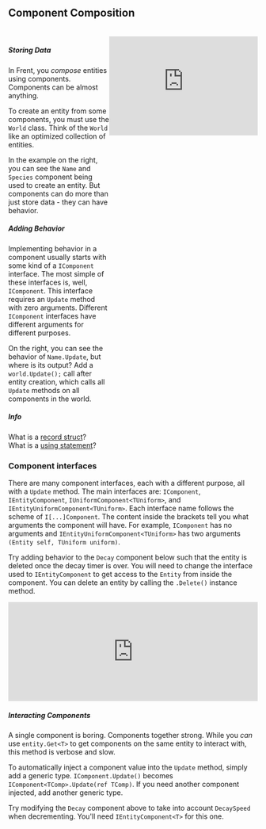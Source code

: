 ## Component Composition

<br/>

<div style="display: flex">
    <div style="width: 90%">
        <h5>Storing Data</h5>
            <p>In Frent, you <i>compose</i> entities using components. Components can be almost anything.</p>
            <p>To create an entity from some components, you must use the <code>World</code> class. Think of the <code>World</code> like an optimized collection of entities.</p>
            <p>In the example on the right, you can see the <code>Name</code> and <code>Species</code> component being used to create an entity. But components can do more than just store data - they can have behavior.</p>
        <h5>Adding Behavior</h5>
            <p>Implementing behavior in a component usually starts with some kind of a <code>IComponent</code> interface. The most simple of these interfaces is, well, <code>IComponent</code>. This interface requires an <code>Update</code> method with zero arguments. Different <code>IComponent</code> interfaces have different arguments for different purposes.</p>
            <p>On the right, you can see the behavior of <code>Name.Update</code>, but where is its output? Add a <code>world.Update();</code> call after entity creation, which calls all <code>Update</code> methods on all components in the world.</p>
        <div class="NOTE alert alert-info">
            <h5>Info</h5>
            What is a <a href="https://learn.microsoft.com/en-us/dotnet/csharp/language-reference/builtin-types/record">record struct</a>?
            <br/>
            What is a <a href="https://learn.microsoft.com/en-us/dotnet/csharp/language-reference/statements/using">using statement</a>?
            <br/>
        </div>
    </div>
    <iframe src="https://itsbuggingme.github.io/InteractiveDocHosting/?id=1&code=using%20World%20world%20%3D%20new%28%29%3B%0A%0AName%20name%20%3D%20new%28%22Misty%22%29%3B%0ASpecies%20species%20%3D%20new%28%22Cat%22%29%3B%0A%0A%2F%2F%20Create%20an%20entity%20that%20is%20a%20cat%20with%20the%20name%20Misty%0AEntity%20myCat%20%3D%20world.Create%28name%2C%20species%29%3B%0A%0A%2F%2F%20Get%20the%20Species%20component%0ASpecies%20myCatSpecies%20%3D%20myCat.Get%3CSpecies%3E%28%29%3B%0A%0AConsole.WriteLine%28%24%22myCat%20is%20a%20%7BmyCatSpecies.Kind%7D%22%29%3B%0A%0A%0A%0Astruct%20Name%28string%20Value%29%20%3A%20IComponent%0A%7B%0A%20%20%20%20public%20void%20Update%28%29%0A%20%20%20%20%7B%0A%20%20%20%20%20%20%20%20Console.WriteLine%28%24%22My%20name%20is%20%7BValue%7D%22%29%3B%0A%20%20%20%20%7D%0A%7D%0A%0Arecord%20struct%20Species%28string%20Kind%29%3B&spans=5%7Ckeyword%7C1%7Cwhitespace%7C5%7Cclass-name%7C1%7Cwhitespace%7C5%7Clocal-name%7C1%7Cwhitespace%7C1%7Coperator%7C1%7Cwhitespace%7C3%7Ckeyword%7C1%7Cpunctuation%7C1%7Cpunctuation%7C1%7Cpunctuation%7C2%7Cwhitespace%7C4%7Cstruct-name%7C1%7Cwhitespace%7C4%7Clocal-name%7C1%7Cwhitespace%7C1%7Coperator%7C1%7Cwhitespace%7C3%7Ckeyword%7C1%7Cpunctuation%7C7%7Cstring%7C1%7Cpunctuation%7C1%7Cpunctuation%7C1%7Cwhitespace%7C7%7Crecord-struct-name%7C1%7Cwhitespace%7C7%7Clocal-name%7C1%7Cwhitespace%7C1%7Coperator%7C1%7Cwhitespace%7C3%7Ckeyword%7C1%7Cpunctuation%7C5%7Cstring%7C1%7Cpunctuation%7C1%7Cpunctuation%7C2%7Cwhitespace%7C53%7Ccomment%7C1%7Cwhitespace%7C6%7Cstruct-name%7C1%7Cwhitespace%7C5%7Clocal-name%7C1%7Cwhitespace%7C1%7Coperator%7C1%7Cwhitespace%7C5%7Clocal-name%7C1%7Coperator%7C6%7Cmethod-name%7C1%7Cpunctuation%7C4%7Clocal-name%7C1%7Cpunctuation%7C1%7Cwhitespace%7C7%7Clocal-name%7C1%7Cpunctuation%7C1%7Cpunctuation%7C2%7Cwhitespace%7C28%7Ccomment%7C1%7Cwhitespace%7C7%7Crecord-struct-name%7C1%7Cwhitespace%7C12%7Clocal-name%7C1%7Cwhitespace%7C1%7Coperator%7C1%7Cwhitespace%7C5%7Clocal-name%7C1%7Coperator%7C3%7Cmethod-name%7C1%7Cpunctuation%7C7%7Crecord-struct-name%7C1%7Cpunctuation%7C1%7Cpunctuation%7C1%7Cpunctuation%7C1%7Cpunctuation%7C2%7Cwhitespace%7C7%7Cclass-name%7C1%7Coperator%7C9%7Cmethod-name%7C1%7Cpunctuation%7C2%7Cstring%7C11%7Cstring%7C1%7Cpunctuation%7C12%7Clocal-name%7C1%7Coperator%7C4%7Cproperty-name%7C1%7Cpunctuation%7C1%7Cstring%7C1%7Cpunctuation%7C1%7Cpunctuation%7C4%7Cwhitespace%7C6%7Ckeyword%7C1%7Cwhitespace%7C4%7Cstruct-name%7C1%7Cpunctuation%7C6%7Ckeyword%7C1%7Cwhitespace%7C5%7Cparameter-name%7C1%7Cpunctuation%7C1%7Cwhitespace%7C1%7Cpunctuation%7C1%7Cwhitespace%7C10%7Cinterface-name%7C1%7Cwhitespace%7C1%7Cpunctuation%7C5%7Cwhitespace%7C6%7Ckeyword%7C1%7Cwhitespace%7C4%7Ckeyword%7C1%7Cwhitespace%7C6%7Cmethod-name%7C1%7Cpunctuation%7C1%7Cpunctuation%7C5%7Cwhitespace%7C1%7Cpunctuation%7C9%7Cwhitespace%7C7%7Cclass-name%7C1%7Coperator%7C9%7Cmethod-name%7C1%7Cpunctuation%7C2%7Cstring%7C11%7Cstring%7C1%7Cpunctuation%7C5%7Cparameter-name%7C1%7Cpunctuation%7C1%7Cstring%7C1%7Cpunctuation%7C1%7Cpunctuation%7C5%7Cwhitespace%7C1%7Cpunctuation%7C1%7Cwhitespace%7C1%7Cpunctuation%7C2%7Cwhitespace%7C6%7Ckeyword%7C1%7Cwhitespace%7C6%7Ckeyword%7C1%7Cwhitespace%7C7%7Crecord-struct-name%7C1%7Cpunctuation%7C6%7Ckeyword%7C1%7Cwhitespace%7C4%7Cparameter-name%7C1%7Cpunctuation%7C1%7Cpunctuation&output=myCat%20is%20a%20Cat%0A" onload='javascript:(function(o){window.addEventListener("message", function(event){if(event.data.type=="setHeight1"){o.style.height=event.data.height+"px";}});}(this));' style="height:200px;width:100%;border:none;overflow:hidden;"></iframe>
</div>

<h3>Component interfaces</h3>

There are many component interfaces, each with a different purpose, all with a `Update` method. The main interfaces are: `IComponent`, `IEntityComponent`, `IUniformComponent<TUniform>`, and `IEntityUniformComponent<TUniform>`. Each interface name follows the scheme of `I[...]Component`. The content inside the brackets tell you what arguments the component will have. For example, `IComponent` has no arguments and `IEntityUniformComponent<TUniform>` has two arguments `(Entity self, TUniform uniform)`.

Try adding behavior to the `Decay` component below such that the entity is deleted once the decay timer is over. You will need to change the interface used to `IEntityComponent` to get access to the `Entity` from inside the component. You can delete an entity by calling the `.Delete()` instance method.

<iframe src="https://itsbuggingme.github.io/InteractiveDocHosting/?code=using%20World%20world%20%3D%20new%20World%28%29%3B%0A%0A%0AEntity%20entity%20%3D%20world.Create%28new%20Decay%285%29%2C%20new%20DecaySpeed%281%29%29%3B%0A%0Afor%28int%20i%20%3D%200%3B%20i%20%3C%205%3B%20i%2B%2B%29%0A%20%20%20%20world.Update%28%29%3B%0A%0AConsole.WriteLine%28entity.IsAlive%20%3F%20%22Still%20Alive%21%22%20%3A%20%22Decayed%20Away%22%29%3B%0A%0Astruct%20Decay%28int%20decayTimer%29%20%3A%20IComponent%0A%7B%0A%20%20%20%20public%20void%20Update%28%29%0A%20%20%20%20%7B%0A%20%20%20%20%20%20%20%20if%28--decayTimer%20%3C%3D%200%29%0A%20%20%20%20%20%20%20%20%7B%0A%20%20%20%20%20%20%20%20%20%20%20%20%2F%2F%20Delete%20me%21%0A%20%20%20%20%20%20%20%20%7D%0A%20%20%20%20%7D%0A%7D%0A%0Arecord%20struct%20DecaySpeed%28int%20Value%29%3B&spans=5%7Ckeyword%7C1%7Cwhitespace%7C5%7Cclass-name%7C1%7Cwhitespace%7C5%7Clocal-name%7C1%7Cwhitespace%7C1%7Coperator%7C1%7Cwhitespace%7C3%7Ckeyword%7C1%7Cwhitespace%7C5%7Cclass-name%7C1%7Cpunctuation%7C1%7Cpunctuation%7C1%7Cpunctuation%7C3%7Cwhitespace%7C6%7Cstruct-name%7C1%7Cwhitespace%7C6%7Clocal-name%7C1%7Cwhitespace%7C1%7Coperator%7C1%7Cwhitespace%7C5%7Clocal-name%7C1%7Coperator%7C6%7Cmethod-name%7C1%7Cpunctuation%7C3%7Ckeyword%7C1%7Cwhitespace%7C5%7Cstruct-name%7C1%7Cpunctuation%7C1%7Cnumber%7C1%7Cpunctuation%7C1%7Cpunctuation%7C1%7Cwhitespace%7C3%7Ckeyword%7C1%7Cwhitespace%7C10%7Crecord-struct-name%7C1%7Cpunctuation%7C1%7Cnumber%7C1%7Cpunctuation%7C1%7Cpunctuation%7C1%7Cpunctuation%7C2%7Cwhitespace%7C3%7Ckeyword---control%7C1%7Cpunctuation%7C3%7Ckeyword%7C1%7Cwhitespace%7C1%7Clocal-name%7C1%7Cwhitespace%7C1%7Coperator%7C1%7Cwhitespace%7C1%7Cnumber%7C1%7Cpunctuation%7C1%7Cwhitespace%7C1%7Clocal-name%7C1%7Cwhitespace%7C1%7Coperator%7C1%7Cwhitespace%7C1%7Cnumber%7C1%7Cpunctuation%7C1%7Cwhitespace%7C1%7Clocal-name%7C2%7Coperator%7C1%7Cpunctuation%7C5%7Cwhitespace%7C5%7Clocal-name%7C1%7Coperator%7C6%7Cmethod-name%7C1%7Cpunctuation%7C1%7Cpunctuation%7C1%7Cpunctuation%7C2%7Cwhitespace%7C7%7Cclass-name%7C1%7Coperator%7C9%7Cmethod-name%7C1%7Cpunctuation%7C6%7Clocal-name%7C1%7Coperator%7C7%7Cproperty-name%7C1%7Cwhitespace%7C1%7Coperator%7C1%7Cwhitespace%7C14%7Cstring%7C1%7Cwhitespace%7C1%7Coperator%7C1%7Cwhitespace%7C14%7Cstring%7C1%7Cpunctuation%7C1%7Cpunctuation%7C2%7Cwhitespace%7C6%7Ckeyword%7C1%7Cwhitespace%7C5%7Cstruct-name%7C1%7Cpunctuation%7C3%7Ckeyword%7C1%7Cwhitespace%7C10%7Cparameter-name%7C1%7Cpunctuation%7C1%7Cwhitespace%7C1%7Cpunctuation%7C1%7Cwhitespace%7C10%7Cinterface-name%7C1%7Cwhitespace%7C1%7Cpunctuation%7C5%7Cwhitespace%7C6%7Ckeyword%7C1%7Cwhitespace%7C4%7Ckeyword%7C1%7Cwhitespace%7C6%7Cmethod-name%7C1%7Cpunctuation%7C1%7Cpunctuation%7C5%7Cwhitespace%7C1%7Cpunctuation%7C9%7Cwhitespace%7C2%7Ckeyword---control%7C1%7Cpunctuation%7C2%7Coperator%7C10%7Cparameter-name%7C1%7Cwhitespace%7C2%7Coperator%7C1%7Cwhitespace%7C1%7Cnumber%7C1%7Cpunctuation%7C9%7Cwhitespace%7C1%7Cpunctuation%7C13%7Cwhitespace%7C13%7Ccomment%7C9%7Cwhitespace%7C1%7Cpunctuation%7C5%7Cwhitespace%7C1%7Cpunctuation%7C1%7Cwhitespace%7C1%7Cpunctuation%7C2%7Cwhitespace%7C6%7Ckeyword%7C1%7Cwhitespace%7C6%7Ckeyword%7C1%7Cwhitespace%7C10%7Crecord-struct-name%7C1%7Cpunctuation%7C3%7Ckeyword%7C1%7Cwhitespace%7C5%7Cparameter-name%7C1%7Cpunctuation%7C1%7Cpunctuation&output=Still%20Alive%21%0A" onload='javascript:(function(o){window.addEventListener("message", function(event){if(event.data.type=="setHeight"){o.style.height=event.data.height+"px";}});}(this));' style="height:200px;width:100%;border:none;overflow:hidden;"></iframe>

<h5>Interacting Components</h5>

A single component is boring. Components together strong. While you *can* use `entity.Get<T>` to get components on the same entity to interact with, this method is verbose and slow.

To automatically inject a component value into the `Update` method, simply add a generic type. `IComponent.Update()` becomes `IComponent<TComp>.Update(ref TComp)`. If you need another component injected, add another generic type.

Try modifying the `Decay` component above to take into account `DecaySpeed` when decrementing. You'll need `IEntityComponent<T>` for this one.
